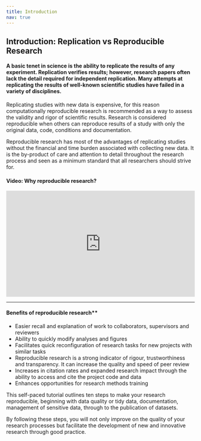 ```yaml
---
title: Introduction
nav: true
---
```



## Introduction: Replication vs Reproducible Research

#### A basic tenet in science is the ability to replicate the results of any experiment. Replication verifies results; however, research papers often lack the detail required for independent replication. Many attempts at replicating the results of well-known scientific studies have failed in a variety of disciplines. 

Replicating studies with new data is expensive, for this reason computationally reproducible research is recommended as a way to assess the validity and rigor of scientific results. Research is considered reproducible when others can reproduce results of a study with only the original data, code, conditions and documentation. 

Reproducible research has most of the advantages of replicating studies without the financial and time burden associated with collecting new data. It is the by-product of care and attention to detail throughout the research process and seen as a minimum standard that all researchers should strive for.

#### Video: Why reproducible research?
<div style="padding:56.25% 0 0 0;position:relative;"><iframe src="https://player.vimeo.com/video/766353650?h=fb39c9c8a8&amp;badge=0&amp;autopause=0&amp;player_id=0&amp;app_id=58479" frameborder="0" allow="autoplay; fullscreen; picture-in-picture" allowfullscreen style="position:absolute;top:0;left:0;width:100%;height:100%;" title="Reproducible Research Tutorial"></iframe></div><script src="https://player.vimeo.com/api/player.js"></script>


___


#### Benefits of reproducible research**

- Easier recall and explanation of work to collaborators, supervisors and reviewers
- Ability to quickly modify analyses and figures
- Facilitates quick reconfiguration of research tasks for new projects with similar tasks
- Reproducible research is a strong indicator of rigour, trustworthiness and transparency. It can increase the quality and speed of peer review
- Increases in citation rates and expanded research impact through the ability to access and cite the project code and data
- Enhances opportunities for research methods training

This self-paced tutorial outlines ten steps to make your research reproducible, beginning with data quality or tidy data, documentation, management of sensitive data, through to the publication of datasets. 


By following these steps, you will not only improve on the quality of your research processes but facilitate the development of new and innovative research through good practice.












